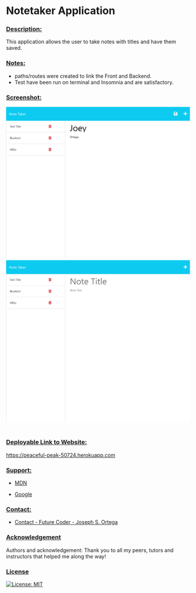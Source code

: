 # Notetaker Application <br/>

### <u> Description: </u>
This application allows the user to take notes with titles and have them saved. 

### <u> Notes: </u>
- paths/routes were created to link the Front and Backend.
- Test have been run on terminal and Insomnia and are satisfactory.


### <u> Screenshot: </u>
![Notetaker Application](./public/assets/images/peaceful-peak-50724.herokuapp.com_notes%20(1).png)
![SVG Logo Generator Screenshot](./public/assets/images/peaceful-peak-50724.herokuapp.com_notes.png)
<br /><br />

    
### <u> Deployable Link to Website: </u>

https://peaceful-peak-50724.herokuapp.com

### <u> Support:  </u>

- [MDN](https://developer.mozilla.org/en-US/) 

- [Google](https://Google.com)

### <u> Contact: </u>

- [Contact - Future Coder - Joseph S. Ortega](mailto:MyAgentOrtega@gmail.com)

### <u> Acknowledgement </u>

Authors and acknowledgement: Thank you to all my peers, tutors and instructors that helped me along the way!

### <u> License </u>

[![License: MIT](https://img.shields.io/badge/License-MIT-yellow.svg)](https://opensource.org/licenses/MIT)

